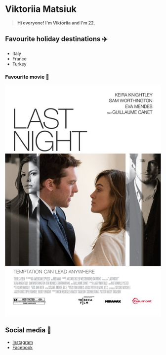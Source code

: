 # **Viktoriia Matsiuk**

> **Hi everyone! I'm Viktoriia and I'm 22.** 

## **Favourite holiday destinations** :airplane:
- Italy
- France
- Turkey 
### **Favourite movie** :movie_camera:
![Tux, the Linux mascot](1628539-881605.jpg)
## **Social media** :iphone:
- [Instagram](https://www.instagram.com/vikamma/)
- [Facebook](https://www.facebook.com/vikamma/)


